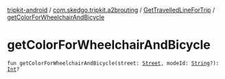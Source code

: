 [tripkit-android](../../index.md) / [com.skedgo.tripkit.a2brouting](../index.md) / [GetTravelledLineForTrip](index.md) / [getColorForWheelchairAndBicycle](./get-color-for-wheelchair-and-bicycle.md)

# getColorForWheelchairAndBicycle

`fun getColorForWheelchairAndBicycle(street: `[`Street`](../../com.skedgo.tripkit.common.model/-street/index.md)`, modeId: `[`String`](https://kotlinlang.org/api/latest/jvm/stdlib/kotlin/-string/index.html)`?): `[`Int`](https://kotlinlang.org/api/latest/jvm/stdlib/kotlin/-int/index.html)`?`
